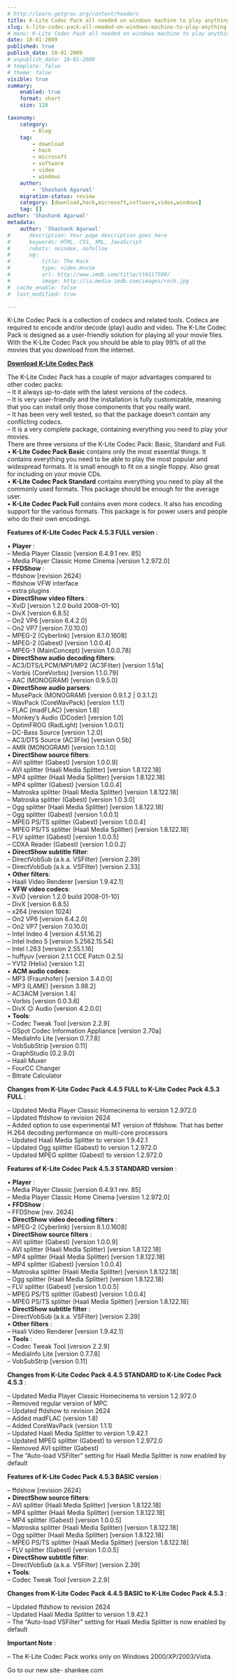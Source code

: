 ```yaml
---
# http://learn.getgrav.org/content/headers
title: K-Lite Codec Pack all needed on windows machine to play anything
slug: k-lite-codec-pack-all-needed-on-windows-machine-to-play-anything
# menu: K-Lite Codec Pack all needed on windows machine to play anything
date: 18-01-2009
published: true
publish_date: 18-01-2009
# unpublish_date: 18-01-2009
# template: false
# theme: false
visible: true
summary:
    enabled: true
    format: short
    size: 128

taxonomy:
    category:
        - Blog
    tag:
        - download
        - hack
        - microsoft
        - software
        - video
        - windows
    author:
        - 'Shashank Agarwal'
    migration-status: review
    category: [download,hack,microsoft,software,video,windows]
    tag: []
author: 'Shashank Agarwal'
metadata:
    author: 'Shashank Agarwal'
#      description: Your page description goes here
#      keywords: HTML, CSS, XML, JavaScript
#      robots: noindex, nofollow
#      og:
#          title: The Rock
#          type: video.movie
#          url: http://www.imdb.com/title/tt0117500/
#          image: http://ia.media-imdb.com/images/rock.jpg
#  cache_enable: false
#  last_modified: true

---
```


K-Lite Codec Pack is a collection of codecs and related tools. Codecs are required to encode and/or decode (play) audio and video. The K-Lite Codec Pack is designed as a user-friendly solution for playing all your movie files. With the K-Lite Codec Pack you should be able to play 99% of all the movies that you download from the internet.

 [**Download K-Lite Codec Pack**](http://www.free-codecs.com/K_lite_codec_pack_download.htm "Go to Download K-Lite Codec Pack 4.5.3 Full, Standard and Basic")

 The K-Lite Codec Pack has a couple of major advantages compared to other codec packs:  
– It it always up-to-date with the latest versions of the codecs.  
– It is very user-friendly and the installation is fully customizable, meaning that you can install only those components that you really want.  
– It has been very well tested, so that the package doesn’t contain any conflicting codecs.  
– It is a very complete package, containing everything you need to play your movies.  
There are three versions of the K-Lite Codec Pack: Basic, Standard and Full.  
• **K-Lite Codec Pack Basic** contains only the most essential things. It contains everything you need to be able to play the most popular and widespread formats. It is small enough to fit on a single floppy. Also great for including on your movie CDs.  
• **K-Lite Codec Pack Standard** contains everything you need to play all the commonly used formats. This package should be enough for the average user.  
• **K-Lite Codec Pack Full** contains even more codecs. It also has encoding support for the various formats. This package is for power users and people who do their own encodings.

**Features of K-Lite Codec Pack 4.5.3 FULL version** :

• **Player** :  
– Media Player Classic [version 6.4.9.1 rev. 85]  
– Media Player Classic Home Cinema [version 1.2.972.0]  
• **FFDShow** :  
– ffdshow [revision 2624]  
– ffdshow VFW interface  
– extra plugins  
• **DirectShow video filters** :  
– XviD [version 1.2.0 build 2008-01-10]  
– DivX [version 6.8.5]  
– On2 VP6 [version 6.4.2.0]  
– On2 VP7 [version 7.0.10.0]  
– MPEG-2 (Cyberlink) [version 8.1.0.1608]  
– MPEG-2 (Gabest) [version 1.0.0.4]  
– MPEG-1 (MainConcept) [version 1.0.0.78]  
• **DirectShow audio decoding filters**:  
– AC3/DTS/LPCM/MP1/MP2 (AC3Filter) [version 1.51a]  
– Vorbis (CoreVorbis) [version 1.1.0.79]  
– AAC (MONOGRAM) [version 0.9.5.0]  
• **DirectShow audio parsers**:  
– MusePack (MONOGRAM) [version 0.9.1.2 | 0.3.1.2]  
– WavPack (CoreWavPack) [version 1.1.1]  
– FLAC (madFLAC) [version 1.8]  
– Monkey’s Audio (DCoder) [version 1.0]  
– OptimFROG (RadLight) [version 1.0.0.1]  
– DC-Bass Source [version 1.2.0]  
– AC3/DTS Source (AC3File) [version 0.5b]  
– AMR (MONOGRAM) [version 1.0.1.0]  
• **DirectShow source filters**:  
– AVI splitter (Gabest) [version 1.0.0.9]  
– AVI splitter (Haali Media Splitter) [version 1.8.122.18]  
– MP4 splitter (Haali Media Splitter) [version 1.8.122.18]  
– MP4 splitter (Gabest) [version 1.0.0.4]  
– Matroska splitter (Haali Media Splitter) [version 1.8.122.18]  
– Matroska splitter (Gabest) [version 1.0.3.0]  
– Ogg splitter (Haali Media Splitter) [version 1.8.122.18]  
– Ogg splitter (Gabest) [version 1.0.0.1]  
– MPEG PS/TS splitter (Gabest) [version 1.0.0.4]  
– MPEG PS/TS splitter (Haali Media Splitter) [version 1.8.122.18]  
– FLV splitter (Gabest) [version 1.0.0.5]  
– CDXA Reader (Gabest) [version 1.0.0.2]  
• **DirectShow subtitle filter**:  
– DirectVobSub (a.k.a. VSFilter) [version 2.39]  
– DirectVobSub (a.k.a. VSFilter) [version 2.33]  
• **Other filters**:  
– Haali Video Renderer [version 1.9.42.1]  
• **VFW video codecs**:  
– XviD [version 1.2.0 build 2008-01-10]  
– DivX [version 6.8.5]  
– x264 [revision 1024]  
– On2 VP6 [version 6.4.2.0]  
– On2 VP7 [version 7.0.10.0]  
– Intel Indeo 4 [version 4.51.16.2]  
– Intel Indeo 5 [version 5.2562.15.54]  
– Intel I.263 [version 2.55.1.16]  
– huffyuv [version 2.1.1 CCE Patch 0.2.5]  
– YV12 (Helix) [version 1.2]  
• **ACM audio codecs**:  
– MP3 (Fraunhofer) [version 3.4.0.0]  
– MP3 (LAME) [version 3.98.2]  
– AC3ACM [version 1.4]  
– Vorbis [version 0.0.3.6]  
– DivX 😉 Audio [version 4.2.0.0]  
• **Tools**:  
– Codec Tweak Tool [version 2.2.9]  
– GSpot Codec Information Appliance [version 2.70a]  
– MediaInfo Lite [version 0.7.7.8]  
– VobSubStrip [version 0.11]  
– GraphStudio [0.2.9.0]  
– Haali Muxer  
– FourCC Changer  
– Bitrate Calculator

**Changes from K-Lite Codec Pack 4.4.5 FULL to K-Lite Codec Pack 4.5.3 FULL** :

– Updated Media Player Classic Homecinema to version 1.2.972.0  
– Updated ffdshow to revision 2624  
– Added option to use experimental MT version of ffdshow. That has better H.264 decoding performance on multi-core processors  
– Updated Haali Media Splitter to version 1.9.42.1  
– Updated Ogg splitter (Gabest) to version 1.2.972.0  
– Updated MPEG splitter (Gabest) to version 1.2.972.0

**Features of K-Lite Codec Pack 4.5.3 STANDARD version** :

• **Player** :  
– Media Player Classic [version 6.4.9.1 rev. 85]  
– Media Player Classic Home Cinema [version 1.2.972.0]  
• **FFDShow** :  
– FFDShow [rev. 2624]  
• **DirectShow video decoding filters** :  
– MPEG-2 (Cyberlink) [version 8.1.0.1608]  
• **DirectShow source filters** :  
– AVI splitter (Gabest) [version 1.0.0.9]  
– AVI splitter (Haali Media Splitter) [version 1.8.122.18]  
– MP4 splitter (Haali Media Splitter) [version 1.8.122.18]  
– MP4 splitter (Gabest) [version 1.0.0.4]  
– Matroska splitter (Haali Media Splitter) [version 1.8.122.18]  
– Ogg splitter (Haali Media Splitter) [version 1.8.122.18]  
– FLV splitter (Gabest) [version 1.0.0.5]  
– MPEG PS/TS splitter (Gabest) [version 1.0.0.4]  
– MPEG PS/TS splitter (Haali Media Splitter) [version 1.8.122.18]  
• **DirectShow subtitle filter** :  
– DirectVobSub (a.k.a. VSFilter) [version 2.39]  
• **Other filters** :  
– Haali Video Renderer [version 1.9.42.1]  
• **Tools** :  
– Codec Tweak Tool [version 2.2.9]  
– MediaInfo Lite [version 0.7.7.8]  
– VobSubStrip [version 0.11]

**Changes from K-Lite Codec Pack 4.4.5 STANDARD to K-Lite Codec Pack 4.5.3** :

– Updated Media Player Classic Homecinema to version 1.2.972.0  
– Removed regular version of MPC  
– Updated ffdshow to revision 2624  
– Added madFLAC (version 1.8)  
– Added CoreWavPack (version 1.1.1)  
– Updated Haali Media Splitter to version 1.9.42.1  
– Updated MPEG splitter (Gabest) to version 1.2.972.0  
– Removed AVI splitter (Gabest)  
– The “Auto-load VSFilter” setting for Haali Media Splitter is now enabled by default

**Features of K-Lite Codec Pack 4.5.3 BASIC version** :

– ffdshow [revision 2624]  
• **DirectShow source filters**:  
– AVI splitter (Haali Media Splitter) [version 1.8.122.18]  
– MP4 splitter (Haali Media Splitter) [version 1.8.122.18]  
– MP4 splitter (Gabest) [version 1.0.0.5]  
– Matroska splitter (Haali Media Splitter) [version 1.8.122.18]  
– Ogg splitter (Haali Media Splitter) [version 1.8.122.18]  
– MPEG PS/TS splitter (Haali Media Splitter) [version 1.8.122.18]  
– FLV splitter (Gabest) [version 1.0.0.5]  
• **DirectShow subtitle filter**:  
– DirectVobSub (a.k.a. VSFilter) [version 2.39]  
• **Tools**:  
– Codec Tweak Tool [version 2.2.9]

**Changes from K-Lite Codec Pack 4.4.5 BASIC to K-Lite Codec Pack 4.5.3** :

– Updated ffdshow to revision 2624  
– Updated Haali Media Splitter to version 1.9.42.1  
– The “Auto-load VSFilter” setting for Haali Media Splitter is now enabled by default

**Important Note** :

– The K-Lite Codec Pack works only on Windows 2000/XP/2003/Vista.



>

Go to our new site- shankee.com
